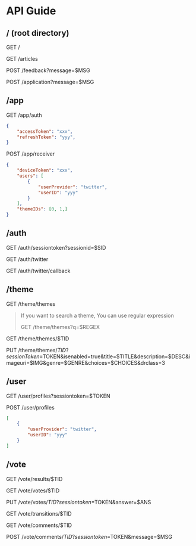# API Guide

## / (root directory)

GET /

GET /articles

POST /feedback?message=$MSG

POST /application?message=$MSG

## /app

GET /app/auth

``` json
{
    "accessToken": "xxx",
    "refreshToken": "yyy",
}
```

POST /app/receiver

``` json
{
    "deviceToken": "xxx",
    "users": [
        {
            "userProvider": "twitter",
            "userID": "yyy"
        }
    ],
    "themeIDs": [0, 1,]
}
```

## /auth

GET /auth/sessiontoken?sessionid=$SID

GET /auth/twitter

GET /auth/twitter/callback

## /theme

GET /theme/themes

> If you want to search a theme, You can use regular expression
>
> GET /theme/themes?q=$REGEX

GET /theme/themes/$TID

PUT /theme/themes/$TID?sessionToken=$TOKEN&isenabled=true&title=$TITLE&description=$DESC&imageuri=$IMG&genre=$GENRE&choices=$CHOICES&drclass=3

## /user

GET /user/profiles?sessiontoken=$TOKEN

POST /user/profiles

``` json
[
    {
        "userProvider": "twitter",
        "userID": "yyy"
    }
]
```

## /vote

GET /vote/results/$TID

GET /vote/votes/$TID

PUT /vote/votes/$TID?sessiontoken=$TOKEN&answer=$ANS

GET /vote/transitions/$TID

GET /vote/comments/$TID

POST /vote/comments/$TID?sessiontoken=$TOKEN&message=$MSG
